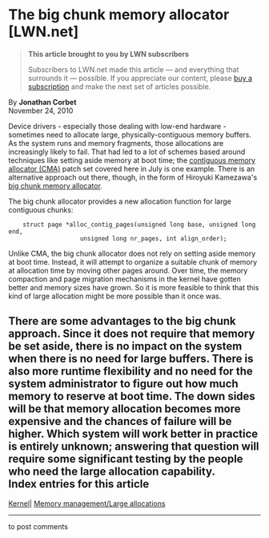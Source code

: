 # The big chunk memory allocator [LWN.net]

> **This article brought to you by LWN subscribers**
> 
> Subscribers to LWN.net made this article — and everything that surrounds it — possible. If you appreciate our content, please [buy a subscription](/Promo/nst-nag3/subscribe) and make the next set of articles possible. 

By **Jonathan Corbet**  
November 24, 2010 

Device drivers - especially those dealing with low-end hardware - sometimes need to allocate large, physically-contiguous memory buffers. As the system runs and memory fragments, those allocations are increasingly likely to fail. That had led to a lot of schemes based around techniques like setting aside memory at boot time; the [contiguous memory allocator (CMA)](/Articles/396702/) patch set covered here in July is one example. There is an alternative approach out there, though, in the form of Hiroyuki Kamezawa's [big chunk memory allocator](/Articles/416284/). 

The big chunk allocator provides a new allocation function for large contiguous chunks: 
    
    
        struct page *alloc_contig_pages(unsigned long base, unsigned long end,
    				    unsigned long nr_pages, int align_order);
    

Unlike CMA, the big chunk allocator does not rely on setting aside memory at boot time. Instead, it will attempt to organize a suitable chunk of memory at allocation time by moving other pages around. Over time, the memory compaction and page migration mechanisms in the kernel have gotten better and memory sizes have grown. So it is more feasible to think that this kind of large allocation might be more possible than it once was. 

There are some advantages to the big chunk approach. Since it does not require that memory be set aside, there is no impact on the system when there is no need for large buffers. There is also more runtime flexibility and no need for the system administrator to figure out how much memory to reserve at boot time. The down sides will be that memory allocation becomes more expensive and the chances of failure will be higher. Which system will work better in practice is entirely unknown; answering that question will require some significant testing by the people who need the large allocation capability.  
Index entries for this article  
---  
[Kernel](/Kernel/Index)| [Memory management/Large allocations](/Kernel/Index#Memory_management-Large_allocations)  
  


* * *

to post comments 
